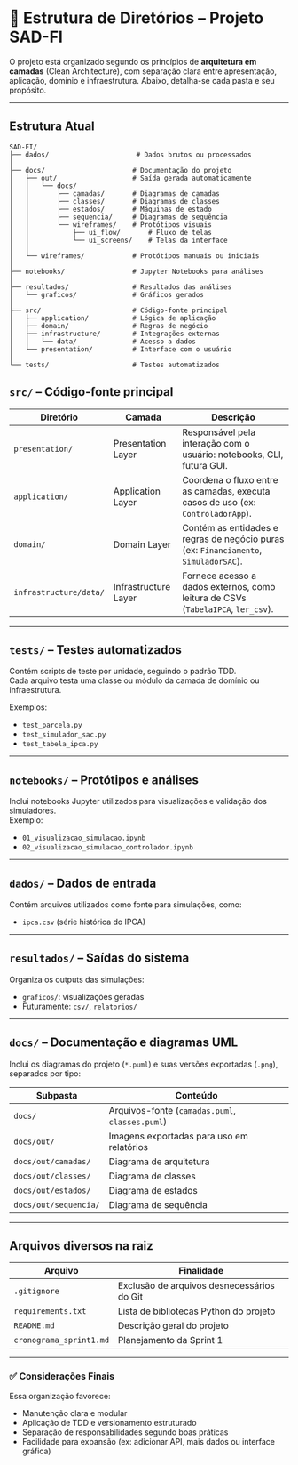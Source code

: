
# 📁 Estrutura de Diretórios – Projeto SAD-FI

O projeto está organizado segundo os princípios de **arquitetura em camadas** (Clean Architecture), com separação clara entre apresentação, aplicação, domínio e infraestrutura. Abaixo, detalha-se cada pasta e seu propósito.

---

## Estrutura Atual

```plaintext
SAD-FI/
├── dados/                      # Dados brutos ou processados
│
├── docs/                      # Documentação do projeto
│   ├── out/                   # Saída gerada automaticamente
│   │   └── docs/
│   │       ├── camadas/       # Diagramas de camadas
│   │       ├── classes/       # Diagramas de classes
│   │       ├── estados/       # Máquinas de estado
│   │       ├── sequencia/     # Diagramas de sequência
│   │       └── wireframes/    # Protótipos visuais
│   │           ├── ui_flow/       # Fluxo de telas
│   │           └── ui_screens/    # Telas da interface
│   │
│   └── wireframes/            # Protótipos manuais ou iniciais
│
├── notebooks/                 # Jupyter Notebooks para análises
│
├── resultados/                # Resultados das análises
│   └── graficos/              # Gráficos gerados
│
├── src/                       # Código-fonte principal
│   ├── application/           # Lógica de aplicação
│   ├── domain/                # Regras de negócio
│   ├── infrastructure/        # Integrações externas
│   │   └── data/              # Acesso a dados
│   └── presentation/          # Interface com o usuário
│
└── tests/                     # Testes automatizados
```


## `src/` – Código-fonte principal

| Diretório                         | Camada               | Descrição                                                                 |
|----------------------------------|-----------------------|---------------------------------------------------------------------------|
| `presentation/`                  | Presentation Layer    | Responsável pela interação com o usuário: notebooks, CLI, futura GUI.     |
| `application/`                   | Application Layer     | Coordena o fluxo entre as camadas, executa casos de uso (ex: `ControladorApp`). |
| `domain/`                        | Domain Layer          | Contém as entidades e regras de negócio puras (ex: `Financiamento`, `SimuladorSAC`). |
| `infrastructure/data/`           | Infrastructure Layer  | Fornece acesso a dados externos, como leitura de CSVs (`TabelaIPCA`, `ler_csv`). |

---

## `tests/` – Testes automatizados

Contém scripts de teste por unidade, seguindo o padrão TDD.  
Cada arquivo testa uma classe ou módulo da camada de domínio ou infraestrutura.

Exemplos:
- `test_parcela.py`
- `test_simulador_sac.py`
- `test_tabela_ipca.py`

---

## `notebooks/` – Protótipos e análises

Inclui notebooks Jupyter utilizados para visualizações e validação dos simuladores.  
Exemplo:
- `01_visualizacao_simulacao.ipynb`
- `02_visualizacao_simulacao_controlador.ipynb`

---

## `dados/` – Dados de entrada

Contém arquivos utilizados como fonte para simulações, como:
- `ipca.csv` (série histórica do IPCA)

---

## `resultados/` – Saídas do sistema

Organiza os outputs das simulações:
- `graficos/`: visualizações geradas
- Futuramente: `csv/`, `relatorios/`

---

## `docs/` – Documentação e diagramas UML

Inclui os diagramas do projeto (`*.puml`) e suas versões exportadas (`.png`), separados por tipo:

| Subpasta                     | Conteúdo                                         |
|-----------------------------|--------------------------------------------------|
| `docs/`                     | Arquivos-fonte (`camadas.puml`, `classes.puml`)  |
| `docs/out/`                 | Imagens exportadas para uso em relatórios        |
| `docs/out/camadas/`         | Diagrama de arquitetura                          |
| `docs/out/classes/`         | Diagrama de classes                              |
| `docs/out/estados/`         | Diagrama de estados                              |
| `docs/out/sequencia/`       | Diagrama de sequência                            |

---

## Arquivos diversos na raiz

| Arquivo                       | Finalidade                                        |
|------------------------------|---------------------------------------------------|
| `.gitignore`                 | Exclusão de arquivos desnecessários do Git       |
| `requirements.txt`          | Lista de bibliotecas Python do projeto           |
| `README.md`                 | Descrição geral do projeto                       |
| `cronograma_sprint1.md`     | Planejamento da Sprint 1                         |

---

### ✅ Considerações Finais

Essa organização favorece:

- Manutenção clara e modular
- Aplicação de TDD e versionamento estruturado
- Separação de responsabilidades segundo boas práticas
- Facilidade para expansão (ex: adicionar API, mais dados ou interface gráfica)
